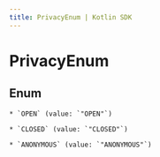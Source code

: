 ```yaml
---
title: PrivacyEnum | Kotlin SDK
---
```



# PrivacyEnum

## Enum


    * `OPEN` (value: `"OPEN"`)

    * `CLOSED` (value: `"CLOSED"`)

    * `ANONYMOUS` (value: `"ANONYMOUS"`)



